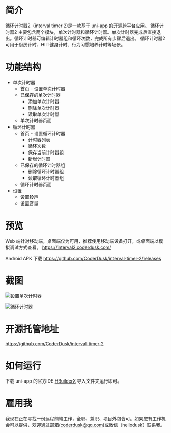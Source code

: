 # 简介

循环计时器2（interval timer 2)是一款基于 uni-app 的开源跨平台应用。
循环计时器2 主要包含两个模块，单次计时器和循环计时器。单次计时器完成后直接退出。循环计时器可编辑计时器组和循环次数，完成所有步骤后退出。
循环计时器2 可用于厨房计时、HIIT健身计时、行为习惯培养计时等场景。

<!-- more -->

# 功能结构
- 单次计时器
    - 首页 - 设置单次计时器
    - 已保存的单次计时器
        - 添加单次计时器
        - 删除单次计时器
        - 读取单次计时器
    - 单次计时器页面
- 循环计时器
    - 首页 - 设置循环计时器
        - 计时器列表
        - 循环次数
        - 保存当前计时器组
        - 新增计时器
    - 已保存的循环计时器组
        - 删除循环计时器组
        - 读取循环计时器组
    - 循环计时器页面
- 设置
    - 设置铃声
    - 设置音量

# 预览
Web 端针对移动端，桌面端仅为可用，推荐使用移动端设备打开，或桌面端以模拟调试方式查看。
https://interval2.coderdusk.com/

Android APK 下载
https://github.com/CoderDusk/interval-timer-2/releases

# 截图
![设置单次计时器](https://wx1.sinaimg.cn/large/007Z41pTgy1gme1qhqmgvj30u01rkdlq.jpg)

![循环计时器](https://wx3.sinaimg.cn/large/007Z41pTgy1gme1qkdn86j30u01rk0z3.jpg)

# 开源托管地址
https://github.com/CoderDusk/interval-timer-2

# 如何运行
下载 uni-app 的官方IDE [HBuilderX](https://www.dcloud.io/hbuilderx.html) 导入文件夹运行即可。

# 雇用我
我现在正在寻找一份远程前端工作，全职、兼职、项目外包皆可。如果您有工作机会可以提供，欢迎通过邮箱(coderdusk@qq.com)或微信（hellodusk）联系我。

